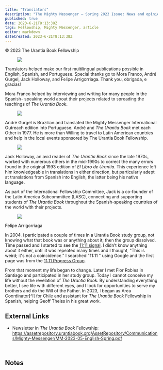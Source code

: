```yaml
---
title: "Translators"
description: "The Mighty Messenger — Spring 2023 Issue: News and opinions for Readers of The Urantia Book"
published: true
date: 2023-6-21T8:13:38Z
tags: Fellowship, Mighty Messenger, article
editor: markdown
dateCreated: 2023-6-21T8:13:38Z
---
```


<p class="v-card v-sheet theme--light grey lighten-3 px-2">© 2023 The Urantia Book Fellowship</p>


<figure id="Figure_1" class="image urantiapedia">
<img src="/image/article/The_Mighty_Messenger/2023_Spring/030.jpg">
</figure>

Translators helped make our first multilingual publications possible in English, Spanish, and Portuguese. Special thanks go to Mora Franco, André Gurgel, Jack Holloway, and Felipe Arrigorriaga. Thank you, obrigada, e gracias!

Mora Franco helped by interviewing and writing for many people in the Spanish- speaking world about their projects related to spreading the teachings of _The Urantia Book_. 

<figure id="Figure_2" class="image urantiapedia">
<img src="/image/article/The_Mighty_Messenger/2023_Spring/041.jpg">
</figure>

André Gurgel is Brazilian and translated the Mighty Messenger International Outreach edition into Portuguese. André and _The Urantia Book_ met each Other in 1977. He is more than Willing to travel to Latin American countries and help in the local events sponsored by The Urantia Book Fellowship. 

<figure id="Figure_3" class="image urantiapedia">
<img src="/image/article/The_Mighty_Messenger/2023_Spring/052.jpg">
</figure>

Jack Holloway, an avid reader of _The Urantia Book_ since the late 1970s, worked with numerous others in the mid-1990s to correct the many errors found in the original 1993 edition of _El Libro de Urantia_. This experience left him knowledgeable in translations in either direction, but particularly adept at translations from Spanish into English, the latter being his native language. 

As part of the International Fellowship Committee, Jack is a co-founder of the Latin America Subcommittee (LASC), connecting and supporting students of _The Urantia Book_ throughout the Spanish-speaking countries of the world with their projects. 

<figure id="Figure_4" class="image urantiapedia image-style-align-left">
<img src="/image/article/The_Mighty_Messenger/2023_Spring/054.jpg">
</figure>

Felipe Arrigorriaga 

In 2004. i participated a couple of times in a Urantia Book study group, not knowing what that book was or anything about it; then the group dissolved. Time passed and I started to see the [11:11 signal](https://en.wikipedia.org/wiki/11:11_(numerology)). I didn't know anything about it either, until it was repeated many times and I thought, "This is weird; it's not a coincidence." I searched "11:11 " using Google and the first page was from the [11:11 Progress Group](https://www.1111angels.net/). 

From that moment my life began to change. Later I met Flor Robles in Santiago and participated in her study group. Today I cannot conceive my life without the revelation of _The Urantia Book_. By understanding everything better, I see life with different eyes, and I look for opportunities to serve my brothers and do the Will of the Father. In 2023, I began as Area Coordinator[^l] for Chile and assistant for _The Urantia Book_ Fellowship in Spanish, helping Geoff Theiss in his great work.

## External Links

* Newsletter in _The Urantia Book_ Fellowship: https://assetrepository.urantiabook.org/AssetRepository/Communications/Mighty-Messenger/MM-2023-05-English-Spring.pdf

<br>



## Notes

[^1]: An area coordinator works to introduce _The Urantia Book_ or its concepts into society and to foster gatherings and activities of any and all Urantia Book readers in an area of their definition- They also interact with Other area coordinators to create a network and to share new learning and techniques.